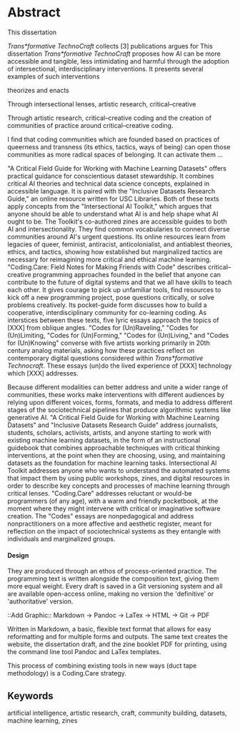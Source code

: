 # Abstract

This dissertation 

*Trans\*formative TechnoCraft* collects [3] publications 
argues for
This dissertation *Trans\*formative TechnoCraft* proposes how AI can be more accessible and tangible, less intimidating and harmful through the adoption of intersectional, interdisciplinary interventions. It presents several examples of such interventions 

theorizes and enacts 

Through intersectional lenses, artistic research, critical–creative 

Through artistic research, critical–creative coding and the creation of communities of practice around critical–creative coding. 

I find that coding communities which are founded based on practices of queerness and transness (its ethics, tactics, ways of being) can open those communities as more radical spaces of belonging. It can activate them ...


"A Critical Field Guide for Working with Machine Learning Datasets" offers practical guidance for conscientious dataset stewardship. It combines critical AI theories and technical data science concepts, explained in accessible language. It is paired with the "Inclusive Datasets Research Guide," an online resource written for USC Libraries. Both of these texts apply concepts from the "Intersectional AI Toolkit," which argues that anyone should be able to understand what AI is and help shape what AI ought to be. The Toolkit's co-authored zines are accessible guides to both AI and intersectionality. They find common vocabularies to connect diverse communities around AI's urgent questions. Its online resources learn from legacies of queer, feminist, antiracist, anticolonialist, and antiablest theories, ethics, and tactics, showing how established but marginalized tactics are necessary for reimagining more critical and ethical machine learning. "Coding.Care: Field Notes for Making Friends with Code" describes critical–creative programming approaches founded in the belief that anyone can contribute to the future of digital systems and that we all have skills to teach each other. It gives courage to pick up unfamiliar tools, find resources to kick off a new programming project, pose questions critically, or solve problems creatively. Its pocket-guide form discusses how to build a cooperative, interdisciplinary community for co-learning coding. As interstices between these texts, five lyric essays approach the topics of [XXX] from oblique angles. "Codes for (Un)Raveling," "Codes for (Un)Limiting, "Codes for (Un)Forming," "Codes for (Un)Living," and "Codes for (Un)Knowing" converse with five artists working primarily in 20th century analog materials, asking how these practices reflect on contemporary digital questions considered within *Trans\*formative Technocraft*. These essays (un)do the lived experience of [XXX] technology which [XXX] addresses. 

Because different modalities can better address and unite a wider range of communities, these works make interventions with different audiences by relying upon different voices, forms, formats, and media to address different stages of the sociotechnical pipelines that produce algorithmic systems like generative AI. "A Critical Field Guide for Working with Machine Learning Datasets" and "Inclusive Datasets Research Guide" address journalists, students, scholars, activists, artists, and anyone starting to work with existing machine learning datasets, in the form of an instructional guidebook that combines approachable techniques with critical thinking interventions, at the point when they are choosing, using, and maintaining datasets as the foundation for machine learning tasks. Intersectional AI Toolkit addresses anyone who wants to understand the automated systems that impact them by using public workshops, zines, and digital resources in order to describe key concepts and processes of machine learning through critical lenses. "Coding.Care" addresses reluctant or would-be programmers (of any age), with a warm and friendly pocketbook, at the moment where they might intervene with critical or imaginative software creation. The "Codes" essays are nonpedagogical and address nonpractitioners on a more affective and aesthetic register, meant for reflection on the impact of sociotechnical systems as they entangle with individuals and marginalized groups. 

#### Design

They are produced through an ethos of process-oriented practice. The programming text is written alongside the composition text, giving them more equal weight.
Every draft is saved in a Git versioning system and all are available open-access online, making no version the 'definitive' or 'authoritative' version.

::Add Graphic::
Markdown -> Pandoc -> LaTex -> HTML
         -> Git             -> PDF

Written in Markdown, a basic, flexible text format that allows for easy reformatting and for multiple forms and outputs. The same text creates the website, the dissertation draft, and the zine booklet PDF for printing, using the command line tool Pandoc and LaTex templates.

This process of combining existing tools in new ways (duct tape methodology) is a Coding.Care strategy. 




## Keywords

artificial intelligence, artistic research, craft, community building, datasets, machine learning, zines